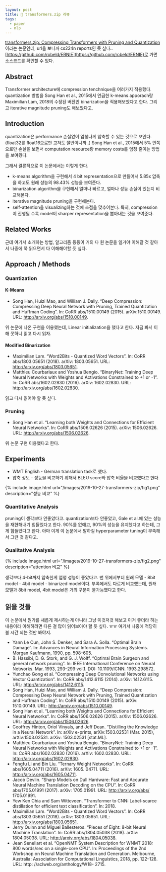 ```yaml
---
layout: post
title: 📃 transformers.zip 리뷰
tags:
  - paper
  - nlp
---
```


[transformers.zip: Compressing Transformers with Pruning and Quantization](https://web.stanford.edu/class/cs224n/reports/custom/15763707.pdf)이라는 논문인데, url을 보니까 cs224n reports인 듯 싶다.. [https://github.com/robeld/ERNIE](https://github.com/robeld/ERNIE)로 가면 소스코드를 확인할 수 있다.

## Abstract

Transformer architecture에 compression tenchnique을 여러가지 적용했다. quantization 방법을 Song Han et al., 2015에서 언급한 k-means apporach랑 Maximilian Lam, 2018의 수정된 버전인 binarization을 적용해보았다고 한다. 그리고 iterative magnitude pruning도 해보았다고.

## Introduction

quantization은 performance 손실없이 엄청나게 압축할 수 있는 것으로 보인다. (float32를 float16으로만 고쳐도 절반이니까..) Song Han et al., 2015에서 5% 안쪽으로만 손실을 보면서 computation resource랑 memory costs를 엄청 줄이는 방법을 보여줬다.

그래서 결론적으로 이 논문에서는 이렇게 한다.

* k-means algorithm을 구현해서 4 bit representation으로 만들어서 5.85x 압축을 하고도 원래 성능의 98.43% 성능을 보여준다.
* binarization algorithm을 구현해서 얼마나 빠르고, 얼마나 성능 손실이 있는지 비교해본다.
* iterative magnitude pruning을 구현해본다.
* self-attention을 visualizing하는 것에 초점을 맞추어본다. 특히, compression이 진행될 수록 model이 sharper representation을 뽑아내는 것을 보여준다.

## Related Works

근데 여기서 소개하는 방법, 알고리즘 등등이 거의 다 원 논문을 일거야 이해갈 것 같아서 나중에 쭉 읽으면서 다 이해해야할 듯 싶다.

## Approach / Methods

### Quantization

#### K-Means

* Song Han, Huizi Mao, and William J. Dally. “Deep Compression: Compressing Deep Neural Network with Pruning, Trained Quantization and Huffman Coding”. In: CoRR abs/1510.00149 (2015). arXiv:1510.00149. URL: http://arxiv.org/abs/1510.00149.

위 논문에 나온 구현을 이용했는데, Linear initialization을 했다고 한다. 지금 봐서 이해 못하니 읽고 다시 읽자.

#### Modified Binarization

* Maximilian Lam. “Word2Bits - Quantized Word Vectors”. In: CoRR abs/1803.05651 (2018). arXiv:
1803.05651. URL: http://arxiv.org/abs/1803.05651.
* Matthieu Courbariaux and Yoshua Bengio. “BinaryNet: Training Deep Neural Networks with Weights and Activations Constrained to +1 or -1”. In: CoRR abs/1602.02830 (2016). arXiv: 1602.02830. URL:
http://arxiv.org/abs/1602.02830.

읽고 다시 읽어야 할 듯 싶다.

### Pruning

* Song Han et al. “Learning both Weights and Connections for Efficient Neural Networks”. In: CoRR abs/1506.02626 (2015). arXiv: 1506.02626. URL: http://arxiv.org/abs/1506.02626.

위 논문 구현 이용했다고 한다.

## Experiments

* WMT English - German translation task로 했다.
* 압축 정도 - 성능을 비교하기 위해서 BLEU score와 압축 비율을 비교했다고 한다.

{% include image.html url="/images/2019-10-27-transformers-zip/fig1.png" description="성능 비교" %}

### Quantitative Analysis

pruning이 생각보다 안좋았다고. quantization보다 안좋았고, Gale et al.에 있는 성능을 재현해내기 힘들었다고 한다. 90%를 없애고, 90%의 성능을 유지했다고 하는데, 그게 힘들었다고 한다. 아마 이게 이 논문에서 말하길 hyperparameter tuning이 부족해서 그런 것 같다고.

### Qualitative Analysis

{% include image.html url="/images/2019-10-27-transformers-zip/fig2.png" description="attention 비교" %}

생각보다 4-bit까지 압축한게 엄청 성능이 좋았다고. 맨 위에서부터 원래 모델 - 8bit model - 4bit model - binarized model이다. 부록에서도 다르게 비교헀는데, 원래 모델과 8bit model, 4bit model은 거의 구분이 불가능했다고 한다.

## 읽을 것들

이 논문에서 뭔가를 새롭게 제시하는게 아니라 그냥 이것저것 해보고 이거 좋더라 하는 내용이라 이해하려면 다른 걸 많이 읽어보아야 할 듯 싶다. ㅠㅠ 여기서 나중에 적당히 볼 시간 되는 것만 봐야지.

* Yann Le Cun, John S. Denker, and Sara A. Solla. “Optimal Brain Damage”. In: Advances in Neural Information Processing Systems. Morgan Kaufmann, 1990, pp. 598–605.
* B. Hassibi, D. G. Stork, and G. J. Wolff. “Optimal Brain Surgeon and general network pruning”. In: IEEE International Conference on Neural Networks. Mar. 1993, 293–299 vol.1. DOI: 10.1109/ICNN. 1993.298572.
* Yunchao Gong et al. “Compressing Deep Convolutional Networks using Vector Quantization”. In: CoRR abs/1412.6115 (2014). arXiv: 1412.6115. URL: http://arxiv.org/abs/1412.6115.
* Song Han, Huizi Mao, and William J. Dally. “Deep Compression: Compressing Deep Neural Network with Pruning, Trained Quantization and Huffman Coding”. In: CoRR abs/1510.00149 (2015). arXiv: 1510.00149. URL: http://arxiv.org/abs/1510.00149.
* Song Han et al. “Learning both Weights and Connections for Efficient Neural Networks”. In: CoRR abs/1506.02626 (2015). arXiv: 1506.02626. URL: http://arxiv.org/abs/1506.02626.
* Geoffrey Hinton, Oriol Vinyals, and Jeff Dean. “Distilling the Knowledge in a Neural Network”. In: arXiv e-prints, arXiv:1503.02531 (Mar. 2015), arXiv:1503.02531. arXiv: 1503.02531 [stat.ML].
* Matthieu Courbariaux and Yoshua Bengio. “BinaryNet: Training Deep Neural Networks with Weights and Activations Constrained to +1 or -1”. In: CoRR abs/1602.02830 (2016). arXiv: 1602.02830. URL: http://arxiv.org/abs/1602.02830.
* Fengfu Li and Bin Liu. “Ternary Weight Networks”. In: CoRR abs/1605.04711 (2016). arXiv: 1605. 04711. URL: http://arxiv.org/abs/1605.04711.
* Jacob Devlin. “Sharp Models on Dull Hardware: Fast and Accurate Neural Machine Translation Decoding on the CPU”. In: CoRR abs/1705.01991 (2017). arXiv: 1705.01991. URL: http://arxiv.org/abs/ 1705.01991.
* Yew Ken Chia and Sam Witteveen. “Transformer to CNN: Label-scarce distillation for efficient text classification”. In: 2018.
* Maximilian Lam. “Word2Bits - Quantized Word Vectors”. In: CoRR abs/1803.05651 (2018). arXiv: 1803.05651. URL: http://arxiv.org/abs/1803.05651.
* Jerry Quinn and Miguel Ballesteros. “Pieces of Eight: 8-bit Neural Machine Translation”. In: CoRR abs/1804.05038 (2018). arXiv: 1804.05038. URL: http://arxiv.org/abs/1804.05038.
* Jean Senellart et al. “OpenNMT System Description for WNMT 2018: 800 words/sec on a single-core CPU”. In: Proceedings of the 2nd Workshop on Neural Machine Translation and Generation. Melbourne, Australia: Association for Computational Linguistics, 2018, pp. 122–128. URL: http: //aclweb.org/anthology/W18- 2715.
